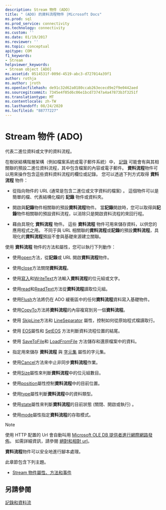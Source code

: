 ```yaml
---
description: Stream 物件 (ADO)
title: " (ADO) 的資料流程物件 |Microsoft Docs"
ms.prod: sql
ms.prod_service: connectivity
ms.technology: connectivity
ms.custom: ''
ms.date: 01/19/2017
ms.reviewer: ''
ms.topic: conceptual
apitype: COM
f1_keywords:
- Stream
helpviewer_keywords:
- Stream object [ADO]
ms.assetid: 0514531f-009d-4519-abc3-d727014a39f1
author: rothja
ms.author: jroth
ms.openlocfilehash: de91c32d62a0180ccab263ececd9e2f9e0442aed
ms.sourcegitcommit: 7345e4f05d6c06e1bcd73747a4a47873b3f3251f
ms.translationtype: MT
ms.contentlocale: zh-TW
ms.lasthandoff: 08/24/2020
ms.locfileid: "88777227"
---
```

# <a name="stream-object-ado"></a>Stream 物件 (ADO)
代表二進位資料或文字的資料流程。  
  
 在樹狀結構階層架構（例如檔案系統或電子郵件系統）中， [記錄](./record-object-ado.md) 可能會有與其相關聯的預設二進位資料流程，其中包含檔案的內容或電子郵件。 **資料流程**物件可以用來操作包含這些資料資料流程的欄位或記錄。 您可以透過下列方式取得 **資料流程** 物件：  
  
-   從指向物件的 URL (通常是包含二進位或文字資料的檔案) 。 這個物件可以是簡單的檔、代表結構化檔的 **記錄** 物件或資料夾。  
  
-   開啟與**記錄**物件相關聯的預設**資料流程**物件。 當**記錄**開啟時，您可以取得與**記錄**物件相關聯的預設資料流程，以消除只是開啟資料流程的來回行程。  
  
-   藉由具現化 **資料流程** 物件。 這些 **資料流程** 物件可用來儲存資料，以供您的應用程式之用。 不同于與 URL 相關聯的**資料流程**或**記錄**的預設**資料流程**，具現化的**資料流程**預設不會與基礎來源建立關聯。  
  
 使用 **資料流程** 物件的方法和屬性，您可以執行下列動作：  
  
-   使用[open](./open-method-ado-stream.md)方法，從**記錄**或 URL 開啟**資料流程**物件。  
  
-   使用[close](./close-method-ado.md)方法關閉**資料流程**。  
  
-   使用[寫入](./write-method.md)和[WriteText](./writetext-method.md)方法輸入**資料流程**的位元組或文字。  
  
-   使用[read](./read-method.md)和[ReadText](./readtext-method.md)方法從**資料流程**讀取位元組。  
  
-   使用[Flush](./flush-method-ado.md)方法將仍在 ADO 緩衝區中的任何**資料流程**資料寫入基礎物件。  
  
-   使用[CopyTo](./copyto-method-ado.md)方法將**資料流程**的內容複寫到另一個**資料流程**。  
  
-   使用 [SkipLine](./skipline-method.md)方法和 [LineSeparator](./lineseparator-property-ado.md) 屬性，控制如何從原始程式檔讀取行。  
  
-   使用 [EOS](./eos-property.md)屬性和 [SetEOS](./seteos-method.md) 方法判斷資料流程位置的結尾。  
  
-   使用 [SaveToFile](./savetofile-method.md)和 [LoadFromFile](./loadfromfile-method-ado.md) 方法儲存和還原檔案中的資料。  
  
-   指定用來儲存 **資料流程** 與 [字元集](./charset-property-ado.md) 屬性的字元集。  
  
-   使用[Cancel](./cancel-method-ado.md)方法來中止非同步**資料流程**作業。  
  
-   使用[Size](./size-property-ado-stream.md)屬性來判斷**資料流程**中的位元組數目。  
  
-   使用[position](./position-property-ado.md)屬性控制**資料流程**中的目前位置。  
  
-   使用[type](./type-property-ado-stream.md)屬性判斷**資料流程**中的資料類型。  
  
-   使用[state](./state-property-ado.md)屬性來判斷**資料流程**的目前狀態 (關閉、開啟或執行) 。  
  
-   使用[mode](./mode-property-ado.md)屬性指定**資料流程**的存取模式。  
  
> [!NOTE]
>  使用 HTTP 配置的 Url 會自動叫用 [Microsoft OLE DB 提供者進行網際網路發佈](../../guide/appendixes/microsoft-ole-db-provider-for-internet-publishing.md)。 如需詳細資訊，請參閱 [絕對和相對 url](../../guide/data/absolute-and-relative-urls.md)。  
  
 **資料流程**物件可以安全地進行腳本處理。  
  
 此章節包含下列主題。  
  
-   [Stream 物件屬性、方法和事件](./stream-object-properties-methods-and-events.md)  
  
## <a name="see-also"></a>另請參閱  
 [記錄和資料流](../../guide/data/records-and-streams.md)